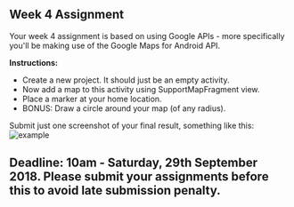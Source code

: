 ## Week 4 Assignment

Your week 4 assignment is based on using Google APIs - more specifically you'll be making use of the Google Maps for Android API.<br>

**Instructions:**
- Create a new project. It should just be an empty activity.
- Now add a map to this activity using SupportMapFragment view.
- Place a marker at your home location. 
- BONUS: Draw a circle around your map (of any radius).

Submit just one screenshot of your final result, something like this:
![example](assets/example1.png)
## Deadline: 10am - Saturday, 29th September 2018. Please submit your assignments before this to avoid late submission penalty.
